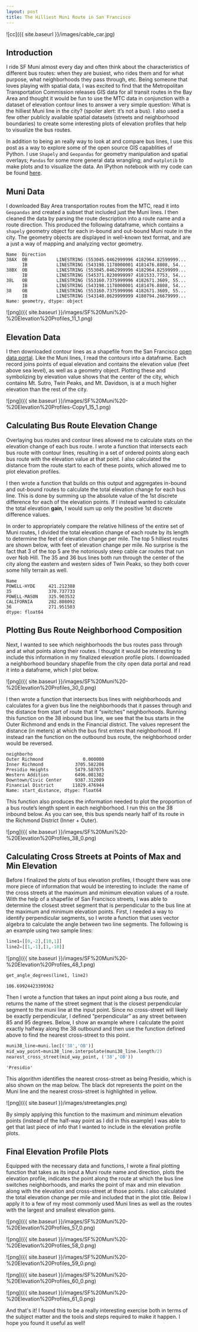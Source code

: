 ```yaml
---
layout: post
title: The Hilliest Muni Route in San Francisco
---
```

![cc]({{ site.baseurl }}/images/cable_car.jpg)

## Introduction

I ride SF Muni almost every day and often think about the characteristics of different bus routes: when they are busiest, who rides them and for what purpose, what neighborhoods they pass through, etc. Being someone that loves playing with spatial data, I was excited to find that the Metropolitan Transportation Commission releases GIS data for all transit routes in the Bay Area and thought it would be fun to use the MTC data in conjunction with a dataset of elevation contour lines to answer a very simple question: What is the hilliest Muni line in the city? (spoiler alert: it’s not a bus). I also used a few other publicly available spatial datasets (streets and neighborhood boundaries) to create some interesting plots of elevation profiles that help to visualize the bus routes. 

In addition to being an really way to look at and compare bus lines, I use this post as a way to explore some of the open source GIS capablities of Python. I use ```Shapely``` and ```Geopandas``` for geometry manipulation and spatial overlays; ```Pandas``` for some more general data wrangling; and ```matplotib``` to make plots and to visualize the data. An IPython notebook with my code can be found [here](https://github.com/agaidus/SF_Muni_Elevation/blob/master/SF%20Muni%20-%20Elevation%20Profiles.ipynb).

## Muni Data

I downloaded Bay Area transportation routes from the MTC, read it into ```Geopandas``` and created a subset that included just the Muni lines. I then cleaned the data by parsing the route description into a route name and a route direction. This produced the following dataframe, which contains a ```shapely``` geometry object for each in-bound and out-bound Muni route in the city. The geometry objects are displayed in well-known text format, and are a just a way of mapping and analyzing vector geometry.

    Name  Direction
    38AX  OB           LINESTRING (553045.0462999996 4182964.82599999...
          IB           LINESTRING (543198.1178000001 4181476.8808, 54...
    38BX  OB           LINESTRING (553045.0462999996 4182964.82599999...
          IB           LINESTRING (545371.8230999997 4181533.7753, 54...
    38L   OB           LINESTRING (553160.7375999996 4182671.3609, 55...
          IB           LINESTRING (543198.1178000001 4181476.8808, 54...
    38    OB           LINESTRING (553160.7375999996 4182671.3609, 55...
          IB           LINESTRING (543148.8629999999 4180794.26679999...
    Name: geometry, dtype: object

	
![png]({{ site.baseurl }}/images/SF%20Muni%20-%20Elevation%20Profiles_11_1.png)


## Elevation Data
I then downloaded contour lines as a shapefile from the San Francisco [open data portal](https://data.sfgov.org/). Like the Muni lines, I read the contours into a dataframe. Each record joins points of equal elevation and contains the elevation value (feet above sea level), as well as a geometry object. Plotting these and symbolizing by elevation value shows that the center of the city, which contains Mt. Sutro, Twin Peaks, and Mt. Davidson, is at a much higher elevation than the rest of the city.

![png]({{ site.baseurl }}/images/SF%20Muni%20-%20Elevation%20Profiles-Copy1_15_1.png)

## Calculating Bus Route Elevation Change

Overlaying bus routes and contour lines allowed me to calculate stats on the elevation change of each bus route. I wrote a function that intersects each bus route with contour lines, resulting in a set of ordered points along each bus route with the elevation value at that point. I also calculated the distance from the route start to each of these points, which allowed me to plot elevation profiles.

I then wrote a function that builds on this output and aggregates in-bound and out-bound routes to calculate the total elevation change for each bus line. This is done by summing up the absolute value of the 1st discrete difference for each of the elevation points. If I instead wanted to calculate the total elevation **gain**, I would sum up only the positive 1st discrete difference values.

In order to appropriately compare the relative hilliness of the entire set of Muni routes, I divided the total elevation change of each route by its length to determine the feet of elevation change per mile.
The top 5 hilliest routes are shown below, with feet of elevation change per mile. No surprise is the fact that 3 of the top 5 are the notoriously steep cable car routes that run over Nob Hill. The 35 and 36 bus lines both run through the center of the city along the eastern and western sides of Twin Peaks, so they both cover some hilly terrain as well.

    Name
    POWELL-HYDE     421.212388
    35              370.737733
    POWELL-MASON    325.903532
    CALIFORNIA      282.808092
    36              271.951503
    dtype: float64



## Plotting Bus Route Neighborhood Composition

Next, I wanted to see which neighborhoods the bus routes pass through and at what points along their routes. I thought it would be interesting to include this information in my finalized elevation profile plots. 
I downloaded a neighborhood boundary shapefile from the city open data portal and read it into a dataframe, which I plot below.

![png]({{ site.baseurl }}/images/SF%20Muni%20-%20Elevation%20Profiles_30_0.png)

I then wrote a function that intersects bus lines with neighborhoods and calculates for a given bus line the neighborhoods that it passes through and the distance from start of route that it “switches” neighborhoods. Running this function on the 38 inbound bus line, we see that the bus starts in the Outer Richmond and ends in the Financial district. The values represent the distance (in meters) at which the bus first enters that neighborhood. If I instead ran the function on the outbound bus route, the neighborhood order would be reversed.

    neighborho
    Outer Richmond               0.000000
    Inner Richmond            3705.582208
    Presidio Heights          5479.587075
    Western Addition          6496.081302
    Downtown/Civic Center     9387.312089
    Financial District       11029.476944
    Name: start_distance, dtype: float64

This function also produces the information needed to plot the proportion of a bus route’s length spent in each neighborhood. I run this on the 38 inbound below. As you can see, this bus spends nearly half of its route in the Richmond District (Inner + Outer).

![png]({{ site.baseurl }}/images/SF%20Muni%20-%20Elevation%20Profiles_38_0.png)


##  Calculating Cross Streets at Points of Max and Min Elevation

Before I finalized the plots of bus elevation profiles, I thought there was one more piece of information that would be interesting to include: the name of the cross streets at the maximum and minimum elevation values of a route.
With the help of a shapefile of San Francisco streets, I was able to determine the closest street segment that is perpendicular to the bus line at the maximum and minimum elevation points.
First, I needed a way to identify perpendicular segments, so I wrote a function that uses vector algebra to calculate the angle between two line segments. The following is an example using two sample lines:

```python
line1=[[0,-2],[10,1]]
line2=[[1,-1],[1,-10]]
```
![png]({{ site.baseurl }}/images/SF%20Muni%20-%20Elevation%20Profiles_48_1.png)

```python
get_angle_degrees(line1, line2)
```
    106.69924423399362

Then I wrote a function that takes an input point along a bus route, and returns the name of the street segment that is the closest perpendicular segment to the muni line at the input point. Since no cross-street will likely be exactly perpendicular, I defined “perpendicular” as any street between 85 and 95 degrees. Below, I show an example where I calculate the point exactly halfway along the 38 outbound and then use the function defined above to find the nearest cross-street to this point.

```python
muni38_line=muni.loc[('38','OB')]
mid_way_point=muni38_line.interpolate(muni38_line.length/2)
nearest_cross_street(mid_way_point, ('38','OB'))
```
    'Presidio'

This algorithm identifies the nearest cross-street as being Presidio, which is also shown on the map below. The black dot represents the point on the Muni line and the nearest cross-street is highlighted in yellow.

![png]({{ site.baseurl }}/images/streetangles.png)

By simply applying this function to the maximum and minimum elevation points (instead of the half-way point as I did in this example) I was able to get that last piece of info that I wanted to include in the elevation profile plots.

## Final Elevation Profile Plots
Equipped with the necessary data and functions, I wrote a final plotting function that takes as its input a Muni route name and direction, plots the elevation profile, indicates the point along the route at which the bus line switches neighborhoods, and marks the point of max and min elevation along with the elevation and cross-street at those points. I also calculated the total elevation change per mile and included that in the plot title. 
Below I apply it to a few of my most commonly used Muni lines as well as the routes with the largest and smallest elevation gains.


![png]({{ site.baseurl }}/images/SF%20Muni%20-%20Elevation%20Profiles_57_0.png)



![png]({{ site.baseurl }}/images/SF%20Muni%20-%20Elevation%20Profiles_58_0.png)



![png]({{ site.baseurl }}/images/SF%20Muni%20-%20Elevation%20Profiles_59_0.png)



![png]({{ site.baseurl }}/images/SF%20Muni%20-%20Elevation%20Profiles_60_0.png)


![png]({{ site.baseurl }}/images/SF%20Muni%20-%20Elevation%20Profiles_61_0.png)

And that's it! I found this to be a really interesting exercise both in terms of the subject matter and the tools and steps required to make it happen. I hope you found it useful as well!
